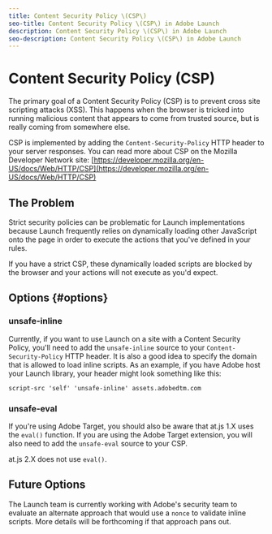 ```yaml
---
title: Content Security Policy \(CSP\)
seo-title: Content Security Policy \(CSP\) in Adobe Launch
description: Content Security Policy \(CSP\) in Adobe Launch
seo-description: Content Security Policy \(CSP\) in Adobe Launch
---
```


# Content Security Policy \(CSP\)

The primary goal of a Content Security Policy \(CSP\) is to prevent cross site scripting attacks \(XSS\).  This happens when the browser is tricked into running malicious content that appears to come from trusted source, but is really coming from somewhere else.

CSP is implemented by adding the `Content-Security-Policy` HTTP header to your server responses. You can read more about CSP on the Mozilla Developer Network site: [https://developer.mozilla.org/en-US/docs/Web/HTTP/CSP](https://developer.mozilla.org/en-US/docs/Web/HTTP/CSP)

## The Problem

Strict security policies can be problematic for Launch implementations because Launch frequently relies on dynamically loading other JavaScript onto the page in order to execute the actions that you've defined in your rules.

If you have a strict CSP, these dynamically loaded scripts are blocked by the browser and your actions will not execute as you'd expect.

## Options {#options}

### unsafe-inline

Currently, if you want to use Launch on a site with a Content Security Policy, you'll need to add the `unsafe-inline` source to your `Content-Security-Policy` HTTP header.  It is also a good idea to specify the domain that is allowed to load inline scripts.  As an example, if you have Adobe host your Launch library, your header might look something like this:

`script-src 'self' 'unsafe-inline' assets.adobedtm.com`

### unsafe-eval

If you're using Adobe Target, you should also be aware that at.js 1.X uses the `eval()` function.  If you are using the Adobe Target extension, you will also need to add the `unsafe-eval` source to your CSP.

at.js 2.X does not use `eval()`.

## Future Options

The Launch team is currently working with Adobe's security team to evaluate an alternate approach that would use a `nonce` to validate inline scripts.  More details will be forthcoming if that approach pans out.
